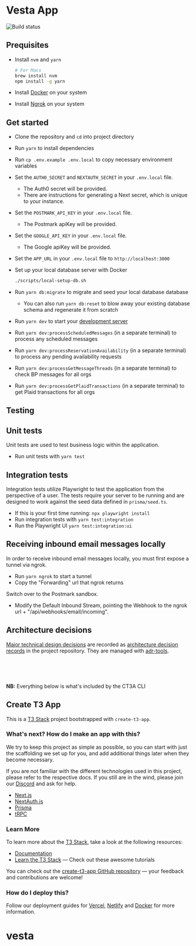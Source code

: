 # Vesta App

![Build status](https://github.com/Vesta-Software/vesta/actions/workflows/main.yml/badge.svg)

## Prequisites

- Install `nvm` and `yarn`

  ```bash
  # For Macs
  brew install nvm
  npm install -g yarn
  ```

- Install [Docker](https://www.docker.com/) on your system
- Install [Ngrok](https://ngrok.com/) on your system

## Get started

- Clone the repository and `cd` into project directory
- Run `yarn` to install dependencies
- Run `cp .env.example .env.local` to copy necessary environment variables
- Set the `AUTH0_SECRET` and `NEXTAUTH_SECRET` in your `.env.local` file.
  - The Auth0 secret will be provided.
  - There are instructions for generating a Next secret, which is unique to your instance.
- Set the `POSTMARK_API_KEY` in your `.env.local` file.
  - The Postmark apiKey will be provided.
- Set the `GOOGLE_API_KEY` in your `.env.local` file.
  - The Google apiKey will be provided.
- Set the `APP_URL` in your `.env.local` file to `http://localhost:3000`
- Set up your local database server with Docker

  ```bash
  ./scripts/local-setup-db.sh
  ```

- Run `yarn db:migrate` to migrate and seed your local database database
  - You can also run `yarn db:reset` to blow away your existing database schema and regenerate it from scratch
- Run `yarn dev` to start your [development server](http://localhost:3000)
- Run `yarn dev:processScheduledMessages` (in a separate terminal) to process any scheduled messages
- Run `yarn dev:processReservationAvailability` (in a separate terminal) to process any pending availability requests
- Run `yarn dev:processGetMessageThreads` (in a separate terminal) to check BP messages for all orgs
- Run `yarn dev:processGetPlaidTransactions` (in a separate terminal) to get Plaid transactions for all orgs

## Testing

## Unit tests

Unit tests are used to test business logic within the application.

- Run unit tests with `yarn test`

## Integration tests

Integration tests utilize Playwright to test the application from the perspective of a user. The tests require your server to be running and are designed to work against the seed data defined in `prisma/seed.ts`.

- If this is your first time running: `npx playwright install`
- Run integration tests with `yarn test:integration`
- Run the Playwright UI `yarn test:integration:ui`

## Receiving inbound email messages locally

In order to receive inbound email messages locally, you must first expose a tunnel via ngrok.

- Run `yarn ngrok` to start a tunnel
- Copy the "Forwarding" url that ngrok returns

Switch over to the Postmark sandbox.

- Modify the Default Inbound Stream, pointing the Webhook to the ngrok url + "/api/webhooks/email/incoming".

## Architecture decisions

[Major technical design decisions](./doc/adr/decisions.md) are recorded as [architecture decision records](https://adr.github.io/) in the project repository. They are managed with [adr-tools](https://github.com/meza/adr-tools).

<br>
<br>
<br>

**NB:** Everything below is what's included by the CT3A CLI

## Create T3 App

This is a [T3 Stack](https://create.t3.gg/) project bootstrapped with `create-t3-app`.

### What's next? How do I make an app with this?

We try to keep this project as simple as possible, so you can start with just the scaffolding we set up for you, and add additional things later when they become necessary.

If you are not familiar with the different technologies used in this project, please refer to the respective docs. If you still are in the wind, please join our [Discord](https://t3.gg/discord) and ask for help.

- [Next.js](https://nextjs.org)
- [NextAuth.js](https://next-auth.js.org)
- [Prisma](https://prisma.io)
- [tRPC](https://trpc.io)

### Learn More

To learn more about the [T3 Stack](https://create.t3.gg/), take a look at the following resources:

- [Documentation](https://create.t3.gg/)
- [Learn the T3 Stack](https://create.t3.gg/en/faq#what-learning-resources-are-currently-available) — Check out these awesome tutorials

You can check out the [create-t3-app GitHub repository](https://github.com/t3-oss/create-t3-app) — your feedback and contributions are welcome!

### How do I deploy this?

Follow our deployment guides for [Vercel](https://create.t3.gg/en/deployment/vercel), [Netlify](https://create.t3.gg/en/deployment/netlify) and [Docker](https://create.t3.gg/en/deployment/docker) for more information.
# vesta
